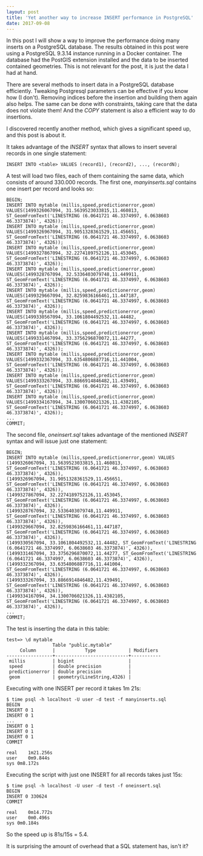 ```yaml
---
layout: post
title: 'Yet another way to increase INSERT performance in PostgreSQL'
date: 2017-09-08
---
```


In this post I will show a way to improve the performance doing many inserts on a PostgreSQL database. The results obtained in this post were using a PostgreSQL 9.3.14 instance running in a Docker container. The database had the PostGIS extension installed and the data to be inserted contained geometries. This is not relevant for the post, it is just the data I had at hand.

There are several methods to insert data in a PostgreSQL database efficiently. Tweaking Postgresql parameters can be effective if you know how (I don't). Removing indices before the insertion and building them again also helps. The same can be done with constraints, taking care that the data does not violate them! And the *COPY* statement is also a efficient way to do insertions.

I discovered recently another method, which gives a significant speed up, and this post is about it.

It takes advantage of the *INSERT* syntax that allows to insert several records in one single statement:

	INSERT INTO <table> VALUES (record1), (record2), ..., (recordN);

A test will load two files, each of them containing the same data, which consists of around 330.000 records. The first one, *manyinserts.sql* contains one insert per record and looks so:

	BEGIN;
	INSERT INTO mytable (millis,speed,predictionerror,geom) VALUES(1499326067094, 31.5639523033815,11.460813, ST_GeomFromText('LINESTRING (6.0641721 46.3374997, 6.0638603 46.3373874)', 4326));
	INSERT INTO mytable (millis,speed,predictionerror,geom) VALUES(1499326967094, 31.9051328361529,11.456651, ST_GeomFromText('LINESTRING (6.0641721 46.3374997, 6.0638603 46.3373874)', 4326));
	INSERT INTO mytable (millis,speed,predictionerror,geom) VALUES(1499327867094, 32.2274189752126,11.453045, ST_GeomFromText('LINESTRING (6.0641721 46.3374997, 6.0638603 46.3373874)', 4326));
	INSERT INTO mytable (millis,speed,predictionerror,geom) VALUES(1499328767094, 32.5336403079748,11.449911, ST_GeomFromText('LINESTRING (6.0641721 46.3374997, 6.0638603 46.3373874)', 4326));
	INSERT INTO mytable (millis,speed,predictionerror,geom) VALUES(1499329667094, 32.8259836166461,11.447187, ST_GeomFromText('LINESTRING (6.0641721 46.3374997, 6.0638603 46.3373874)', 4326));
	INSERT INTO mytable (millis,speed,predictionerror,geom) VALUES(1499330567094, 33.1061804492532,11.44482, ST_GeomFromText('LINESTRING (6.0641721 46.3374997, 6.0638603 46.3373874)', 4326));
	INSERT INTO mytable (millis,speed,predictionerror,geom) VALUES(1499331467094, 33.3756296870072,11.44277, ST_GeomFromText('LINESTRING (6.0641721 46.3374997, 6.0638603 46.3373874)', 4326));
	INSERT INTO mytable (millis,speed,predictionerror,geom) VALUES(1499332367094, 33.6354806887716,11.441004, ST_GeomFromText('LINESTRING (6.0641721 46.3374997, 6.0638603 46.3373874)', 4326));
	INSERT INTO mytable (millis,speed,predictionerror,geom) VALUES(1499333267094, 33.8866914846482,11.439491, ST_GeomFromText('LINESTRING (6.0641721 46.3374997, 6.0638603 46.3373874)', 4326));
	INSERT INTO mytable (millis,speed,predictionerror,geom) VALUES(1499334167094, 34.1300706021326,11.4382105, ST_GeomFromText('LINESTRING (6.0641721 46.3374997, 6.0638603 46.3373874)', 4326));
	...
	COMMIT;

The second file, *oneinsert.sql* takes advantage of the mentioned *INSERT* syntax and will issue just one statement:

	BEGIN;
	INSERT INTO mytable (millis,speed,predictionerror,geom) VALUES
	(1499326067094, 31.5639523033815,11.460813, ST_GeomFromText('LINESTRING (6.0641721 46.3374997, 6.0638603 46.3373874)', 4326)),
	(1499326967094, 31.9051328361529,11.456651, ST_GeomFromText('LINESTRING (6.0641721 46.3374997, 6.0638603 46.3373874)', 4326)),
	(1499327867094, 32.2274189752126,11.453045, ST_GeomFromText('LINESTRING (6.0641721 46.3374997, 6.0638603 46.3373874)', 4326)),
	(1499328767094, 32.5336403079748,11.449911, ST_GeomFromText('LINESTRING (6.0641721 46.3374997, 6.0638603 46.3373874)', 4326)),
	(1499329667094, 32.8259836166461,11.447187, ST_GeomFromText('LINESTRING (6.0641721 46.3374997, 6.0638603 46.3373874)', 4326)),
	(1499330567094, 33.1061804492532,11.44482, ST_GeomFromText('LINESTRING (6.0641721 46.3374997, 6.0638603 46.3373874)', 4326)),
	(1499331467094, 33.3756296870072,11.44277, ST_GeomFromText('LINESTRING (6.0641721 46.3374997, 6.0638603 46.3373874)', 4326)),
	(1499332367094, 33.6354806887716,11.441004, ST_GeomFromText('LINESTRING (6.0641721 46.3374997, 6.0638603 46.3373874)', 4326)),
	(1499333267094, 33.8866914846482,11.439491, ST_GeomFromText('LINESTRING (6.0641721 46.3374997, 6.0638603 46.3373874)', 4326)),
	(1499334167094, 34.1300706021326,11.4382105, ST_GeomFromText('LINESTRING (6.0641721 46.3374997, 6.0638603 46.3373874)', 4326)),
	...
	COMMIT;

The test is inserting the data in this table:

	test=> \d mytable
					 Table "public.mytable"
		 Column      |           Type            | Modifiers 
	-----------------+---------------------------+-----------
	 millis          | bigint                    | 
	 speed           | double precision          | 
	 predictionerror | double precision          | 
	 geom            | geometry(LineString,4326) | 

Executing with one INSERT per record it takes 1m 21s:

	$ time psql -h localhost -U user -d test -f manyinserts.sql
	BEGIN
	INSERT 0 1
	INSERT 0 1
	...
	INSERT 0 1
	INSERT 0 1
	INSERT 0 1
	COMMIT

	real	1m21.256s
	user	0m9.844s
	sys	0m8.172s

Executing the script with just one INSERT for all records takes just 15s:

	$ time psql -h localhost -U user -d test -f oneinsert.sql
	BEGIN
	INSERT 0 330624
	COMMIT

	real	0m14.772s
	user	0m0.496s
	sys	0m0.184s

So the speed up is 81s/15s = 5.4.

It is surprising the amount of overhead that a SQL statement has, isn't it?

